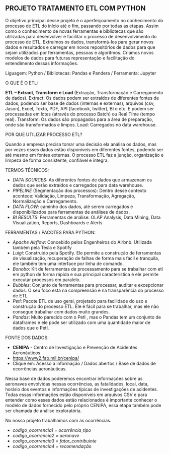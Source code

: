 ## PROJETO TRATAMENTO ETL COM PYTHON 

O objetivo principal desse projeto é o aperfeiçoamento no conhecimento do processo de ETL do início até o fim, passando por todas as etapas. Assim como o conhecimento de novas ferramentas e bibliotecas que são utilizadas para desenvolver e facilitar o processo de desenvolvimento do processo de ETL. Extraímos os dados, transformá-los para gerar novos dados e resultados e carregar em novos repositórios de dados para que sejam utilizados por ferramentas, pessoas e algoritmos. Criamos novos modelos de dados para futuras representação e facilitação do entendimento dessas informações.

Liguagem: Python / 
Bibliotecas: Pandas e Pandera / 
Ferramenta: Jupyter


O QUE É O ETL:

**ETL –  Extract, Transform e Load** (Extração, Transformação e Carregamento de dados).
Extract: Os dados podem ser extraídos de diferentes fontes de dados, podendo ser base de dados (internas e externas), arquivos (csv, Jason), Excel, Texto, PDF, API (facebook, twitter), BI e etc. E podem ser processadas em lotes (através do processo Batch) ou Real Time (tempo real).
Transform:  Os dados são propagados para a área de preparação, onde são transformados e limpos.
Load: Carregados no data warehouse.

POR QUE UTILIZAR PROCESSO ETL?

Quando a empresa precisa tomar uma decisão ela analisa os dados, mas por vezes esses dados estão disponíveis em diferentes fontes, podendo ser até mesmo em fontes externas. O processo ETL faz a junção, organização e limpeza de forma consistente, confiável e íntegra.

TERMOS TÉCNICOS:
- _DATA SOURCES:_ As diferentes fontes de dados que armazenam os dados que serão extraídos e carregados para data warehouse.
- _PIPELINE_ (Segmentação dos processos):  Dentro desse contexto acontece:  Validação, Limpeza, Transformação, Agregação, Normalização e Carregamento.
- _DATA FLOW_: caminho dos dados, até serem carregados e disponibilizados para ferramentas de análises de dados.
- _BI RESULTS_: Ferramentas de análise: OLAP Analysis, Data Mining, Data Visualization, Reports, Dashboards e Alerts

FERRAMENTAS / PACOTES PARA PYTHON: 
- _Apache Airflow_: Concebido pelos Engenheiros do Airbnb. Utilizada também pela Tesla e Spotify
- _Luigi_: Construido pela Spotify. Ele permite a construção de ferramentas de visualização, recuperação de falhas de forma mais fácil e tranquila, ele também tem uma interface por linha de comando. 
- _Bonobo_: Kit de ferramentas de processamento para se trabalhar com etl em python de forma rápida e sua principal característica é ele permite executar processos em paralelo. 
- _Bubbles_: Conjunto de ferramentas para processar, auditar e excepcionar dados. O seu foco esta na compreensão e na transparência do processo de ETL.
- _Petl_: Pacote ETL de uso geral, projetado para facilidade do uso e construção do processo ETL. Ele é fácil para se trabalhar, mas ele não consegue trabalhar com dados muito grandes. 
- _Pandas_:  Muito parecido com o Petl , mas o Pandas tem um conjunto de dataframes e ele pode ser utilizado com uma quantidade maior de dados que o Petl.

FONTE DOS DADOS:
- **CENIPA** - Centro de Investigação e Prevenção de Acidentes Aeronáuticos
- https://www2.fab.mil.br/cenipa/
-	Clique em: Acesso a informação /                 Dados abertos / Base de dados de ocorrências aeronáuticas.

Nessa base de dados poderemos encontrar informações sobre as aeronaves envolvidas nessas ocorrências, as fatalidades, local, data, horário dos eventos e informações típicas de investigações de acidentes. Todas essas informações estão disponíveis em arquivos CSV e para entender como esses dados estão relacionados é importante conhecer o modelo de dados fornecido pelo próprio CENIPA, essa etapa também pode ser chamada de análise exploratória. 

No nosso projeto trabalhamos com as ocorrências.
- _codigo_ocorrencia1 = ocorrência_tipo_
- _codigo_ocorrencia2 = aeronave_
- _codigo_ocorrencia3 = fator_contribuinte_
- _codigo_ocorrencia4 = recomendação_


